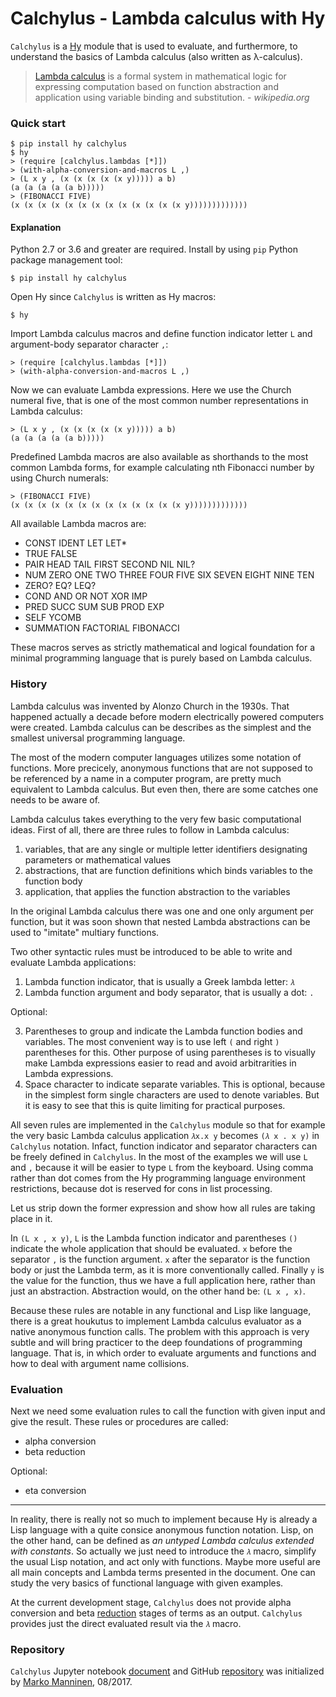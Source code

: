 # Calchylus - Lambda calculus with Hy

`Calchylus` is a [Hy](http://docs.hylang.org) module that is used to evaluate, and furthermore, to understand the basics of Lambda calculus (also written as λ-calculus).

<blockquote><a href="https://en.wikipedia.org/wiki/Lambda_calculus">Lambda calculus</a> is a formal system in mathematical logic for expressing computation based on function abstraction and application using variable binding and substitution. -<i> wikipedia.org</i></blockquote>

### Quick start

```
$ pip install hy calchylus
$ hy
> (require [calchylus.lambdas [*]])
> (with-alpha-conversion-and-macros L ,)
> (L x y , (x (x (x (x (x y))))) a b)
(a (a (a (a (a b)))))
> (FIBONACCI FIVE)
(x (x (x (x (x (x (x (x (x (x (x (x (x y)))))))))))))
```

#### Explanation

Python 2.7 or 3.6 and greater are required. Install by using `pip` Python package management tool:

```
$ pip install hy calchylus
```

Open Hy since `Calchylus` is written as Hy macros:

```
$ hy
```

Import Lambda calculus macros and define function indicator letter `L` and argument-body separator character `,`:

```
> (require [calchylus.lambdas [*]])
> (with-alpha-conversion-and-macros L ,)
```

Now we can evaluate Lambda expressions. Here we use the Church numeral five, that is one of the most common number representations in Lambda calculus:

```
> (L x y , (x (x (x (x (x y))))) a b)
(a (a (a (a (a b)))))
```

Predefined Lambda macros are also available as shorthands to the most common Lambda forms, for example calculating nth Fibonacci number by using Church numerals:

```
> (FIBONACCI FIVE)
(x (x (x (x (x (x (x (x (x (x (x (x (x y)))))))))))))
```

All available Lambda macros are:

- CONST IDENT LET LET*
- TRUE FALSE
- PAIR HEAD TAIL FIRST SECOND NIL NIL?
- NUM ZERO ONE TWO THREE FOUR FIVE SIX SEVEN EIGHT NINE TEN
- ZERO? EQ? LEQ?
- COND AND OR NOT XOR IMP
- PRED SUCC SUM SUB PROD EXP
- SELF YCOMB
- SUMMATION FACTORIAL FIBONACCI

These macros serves as strictly mathematical and logical foundation for a minimal programming language that is purely based on Lambda calculus.

### History

Lambda calculus was invented by Alonzo Church in the 1930s. That happened actually a decade before modern electrically powered computers were created. Lambda calculus can be describes as the simplest and the smallest universal programming language.

The most of the modern computer languages utilizes some notation of functions. More precicely, anonymous functions that are not supposed to be referenced by a name in a computer program, are pretty much equivalent to Lambda calculus. But even then, there are some catches one needs to be aware of.

Lambda calculus takes everything to the very few basic computational ideas. First of all, there are three rules to follow in Lambda calculus:

1. variables, that are any single or multiple letter identifiers designating parameters or mathematical values
2. abstractions, that are function definitions which binds variables to the function body
3. application, that applies the function abstraction to the variables

In the original Lambda calculus there was one and one only argument per function, but it was soon shown that nested Lambda abstractions can be used to "imitate" multiary functions.

Two other syntactic rules must be introduced to be able to write and evaluate Lambda applications:

1. Lambda function indicator, that is usually a Greek lambda letter: `𝜆`
2. Lambda function argument and body separator, that is usually a dot: `.`

Optional:

3. Parentheses to group and indicate the Lambda function bodies and variables. The most convenient way is to use left `(` and right `)` parentheses for this. Other purpose of using parentheses is to visually make Lambda expressions easier to read and avoid arbitrarities in Lambda expressions.
4. Space character to indicate separate variables. This is optional, because in the simplest form single characters are used to denote variables. But it is easy to see that this is quite limiting for practical purposes.

All seven rules are implemented in the `Calchylus` module so that for example the very basic Lambda calculus application `𝜆x.x y` becomes `(𝜆 x . x y)` in `Calchylus` notation. Infact, function indicator and separator characters can be freely defined in `Calchylus`. In the most of the examples we will use `L` and `,` because it will be easier to type `L` from the keyboard. Using comma rather than dot comes from the Hy programming language environment restrictions, because dot is reserved for cons in list processing.

Let us strip down the former expression and show how all rules are taking place in it.

In `(L x , x y)`, `L` is the Lambda function indicator and parentheses `()` indicate the whole application that should be evaluated. `x` before the separator `,` is the function argument. `x` after the separator is the function body or just the Lambda term, as it is more conventionally called. Finally `y` is the value for the function, thus we have a full application here, rather than just an abstraction. Abstraction would, on the other hand be: `(L x , x)`.

Because these rules are notable in any functional and Lisp like language, there is a great houkutus to implement Lambda calculus evaluator as a native anonymous function calls. The problem with this approach is very subtle and will bring practicer to the deep foundations of programming language. That is, in which order to evaluate arguments and functions and how to deal with argument name collisions.

### Evaluation

Next we need some evaluation rules to call the function with given input and give the result. These rules or procedures are called:

- alpha conversion
- beta reduction

Optional:

- eta conversion

*****

In reality, there is really not so much to implement because Hy is already a Lisp language with a quite consice anonymous function notation. Lisp, on the other hand, can be defined as *an untyped Lambda calculus extended with constants*. So actually we just need to introduce the `𝜆` macro, simplify the usual Lisp notation, and act only with functions. Maybe more useful are all main concepts and Lambda terms presented in the document. One can study the very basics of functional language with given examples.

At the current development stage, `Calchylus` does not provide alpha conversion and beta [reduction](https://en.wikipedia.org/wiki/Lambda_calculus#Reduction) stages of terms as an output. `Calchylus` provides just the direct evaluated result via the `𝜆` macro.

### Repository

`Calchylus` Jupyter notebook [document](http://nbviewer.jupyter.org/github/markomanninen/calchylus/blob/master/Calchylus%20-%20Lambda%20calculus%20in%20Hy.ipynb) and GitHub [repository](https://github.com/markomanninen/calchylus) was initialized by [Marko Manninen](https://github.com/markomanninen), 08/2017.
